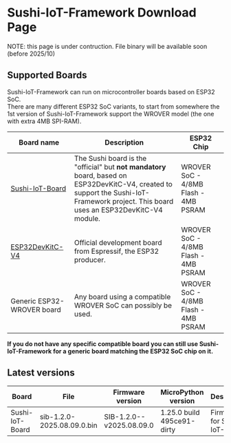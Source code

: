 # Sushi-IoT-Framework Download Page

NOTE: this page is under contruction. File binary will be available soon (before 2025/10)

## **Supported Boards**  

Sushi-IoT-Framework can run on microcontroller boards based on ESP32 SoC.  
There are many different ESP32 SoC variants, to start from somewhere the 1st version of Sushi-IoT-Framework support the WROVER model (the one with extra 4MB SPI-RAM).  

Board name | Description | ESP32 Chip |
|---|---|---|
[Sushi-IoT-Board](https://sushi-iot.github.io/sushi-iot-board/) | The Sushi board is the "official" but **not mandatory** board, based on ESP32DevKitC-V4, created to support the Sushi-IoT-Framework project. This board uses an ESP32DevKitC-V4 module. | WROVER SoC - 4/8MB Flash - 4MB PSRAM |
[ESP32DevKitC-V4](https://docs.espressif.com/projects/esp-dev-kits/en/latest/esp32/esp32-devkitc/user_guide.html) | Official development board from Espressif, the ESP32 producer. | WROVER SoC - 4/8MB Flash - 4MB PSRAM |
Generic ESP32-WROVER board | Any board using a compatible WROVER SoC can possibly be used. | WROVER SoC - 4/8MB Flash - 4MB PSRAM |

**If you do not have any specific compatible board you can still use Sushi-IoT-Framework for a generic board matching the ESP32 SoC chip on it.**

## **Latest versions**

| Board           | File             | Firmware version | MicroPython version       | Description                |
|-----------------|------------------|-----------------------------|---------------------------|----------------------------|
| Sushi-IoT-Board | sib-1.2.0-2025.08.09.0.bin  | SIB-1.2.0--v2025.08.09.0     | 1.25.0 build 495ce91-dirty| Firmware for Sushi-IoT-Board |
